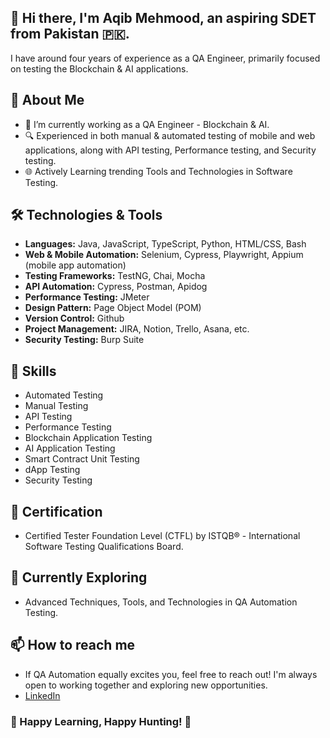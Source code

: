 <!--
**aqib-mehmood/aqib-mehmood** is a ✨ _special_ ✨ repository because its `README.md` (this file) appears on your GitHub profile.

Here are some ideas to get you started:

- 🔭 I’m currently working on ...
- 🌱 I’m currently learning ...
- 👯 I’m looking to collaborate on ...
- 🤔 I’m looking for help with ...
- 💬 Ask me about ...
- 📫 How to reach me: ...
- 😄 Pronouns: ...
- ⚡ Fun fact: ...
-->
## 👋 Hi there, I'm Aqib Mehmood, an aspiring SDET from Pakistan 🇵🇰.

I have around four years of experience as a QA Engineer, primarily focused on testing the Blockchain & AI applications. 

## 🚀 About Me

- 🏢 I’m currently working as a QA Engineer - Blockchain & AI.
- 🔍 Experienced in both manual & automated testing of mobile and web applications, along with API testing, Performance testing, and Security testing. 
- 🌐 Actively Learning trending Tools and Technologies in Software Testing.

## 🛠️ Technologies & Tools

- **Languages:** Java, JavaScript, TypeScript, Python, HTML/CSS, Bash
- **Web & Mobile Automation:** Selenium, Cypress, Playwright, Appium (mobile app automation)
- **Testing Frameworks:** TestNG, Chai, Mocha
- **API Automation:** Cypress, Postman, Apidog
- **Performance Testing:** JMeter
- **Design Pattern:** Page Object Model (POM)
- **Version Control:** Github
- **Project Management:** JIRA, Notion, Trello, Asana, etc.
- **Security Testing:** Burp Suite

## 🔧 Skills

- Automated Testing
- Manual Testing
- API Testing
- Performance Testing
- Blockchain Application Testing
- AI Application Testing
- Smart Contract Unit Testing
- dApp Testing
- Security Testing

## 📜 Certification

- Certified Tester Foundation Level (CTFL) by ISTQB® - International Software Testing Qualifications Board.

## 🌱 Currently Exploring

- Advanced Techniques, Tools, and Technologies in QA Automation Testing.

## 📫 How to reach me

- If QA Automation equally excites you, feel free to reach out! I'm always open to working together and exploring new opportunities.
- [LinkedIn](https://www.linkedin.com/in/aqib-mehmood422)

### 🙌 Happy Learning, Happy Hunting! 🙌
